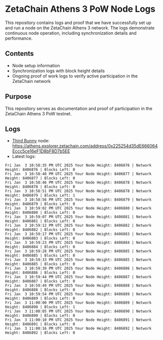 # ZetaChain Athens 3 PoW Node Logs
This repository contains logs and proof that we have successfully set up and run a node on the ZetaChain Athens 3 network. The logs demonstrate continuous node operation, including synchronization details and performance.

## Contents
- Node setup information
- Synchronization logs with block height details
- Ongoing proof of work logs to verify active participation in the ZetaChain network

## Purpose
This repository serves as documentation and proof of participation in the ZetaChain Athens 3 PoW testnet.

## Logs

- [Third Bunny](https://thirdbunny.xyz/) node: https://athens.explorer.zetachain.com/address/0x225254d35dE666064Eccc5ce16eF1D8bF8D7b5EE
- Latest logs:
```
Fri Jan  3 10:58:35 PM UTC 2025 Your Node Height: 8406876 | Network Height: 8406876 | Blocks Left: 0
Fri Jan  3 10:58:40 PM UTC 2025 Your Node Height: 8406877 | Network Height: 8406877 | Blocks Left: 0
Fri Jan  3 10:58:46 PM UTC 2025 Your Node Height: 8406878 | Network Height: 8406878 | Blocks Left: 0
Fri Jan  3 10:58:51 PM UTC 2025 Your Node Height: 8406878 | Network Height: 8406879 | Blocks Left: 1
Fri Jan  3 10:58:56 PM UTC 2025 Your Node Height: 8406879 | Network Height: 8406879 | Blocks Left: 0
Fri Jan  3 10:59:02 PM UTC 2025 Your Node Height: 8406880 | Network Height: 8406880 | Blocks Left: 0
Fri Jan  3 10:59:07 PM UTC 2025 Your Node Height: 8406881 | Network Height: 8406881 | Blocks Left: 0
Fri Jan  3 10:59:12 PM UTC 2025 Your Node Height: 8406882 | Network Height: 8406882 | Blocks Left: 0
Fri Jan  3 10:59:17 PM UTC 2025 Your Node Height: 8406883 | Network Height: 8406883 | Blocks Left: 0
Fri Jan  3 10:59:23 PM UTC 2025 Your Node Height: 8406884 | Network Height: 8406884 | Blocks Left: 0
Fri Jan  3 10:59:28 PM UTC 2025 Your Node Height: 8406885 | Network Height: 8406885 | Blocks Left: 0
Fri Jan  3 10:59:33 PM UTC 2025 Your Node Height: 8406885 | Network Height: 8406885 | Blocks Left: 0
Fri Jan  3 10:59:39 PM UTC 2025 Your Node Height: 8406886 | Network Height: 8406886 | Blocks Left: 0
Fri Jan  3 10:59:44 PM UTC 2025 Your Node Height: 8406887 | Network Height: 8406887 | Blocks Left: 0
Fri Jan  3 10:59:49 PM UTC 2025 Your Node Height: 8406888 | Network Height: 8406888 | Blocks Left: 0
Fri Jan  3 10:59:54 PM UTC 2025 Your Node Height: 8406889 | Network Height: 8406889 | Blocks Left: 0
Fri Jan  3 11:00:00 PM UTC 2025 Your Node Height: 8406889 | Network Height: 8406890 | Blocks Left: 1
Fri Jan  3 11:00:05 PM UTC 2025 Your Node Height: 8406890 | Network Height: 8406890 | Blocks Left: 0
Fri Jan  3 11:00:10 PM UTC 2025 Your Node Height: 8406891 | Network Height: 8406891 | Blocks Left: 0
Fri Jan  3 11:00:16 PM UTC 2025 Your Node Height: 8406892 | Network Height: 8406892 | Blocks Left: 0
```
